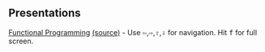 
## Presentations
[Functional Programming](fp/) [(source)](https://github.com/alvaroc1/fp) - Use <kbd>⇦</kbd>,<kbd>⇨</kbd>,<kbd>⇧</kbd>,<kbd>⇩</kbd> for navigation. Hit <kbd>f</kbd> for full screen.
